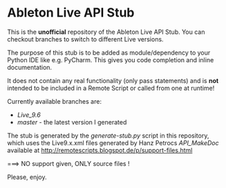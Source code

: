 Ableton Live API Stub
=====================

This is the **unofficial** repository of the Ableton Live API Stub.
You can checkout branches to switch to different Live versions.

The purpose of this stub is to be added as module/dependency to your
Python IDE like e.g. PyCharm. This gives you code completion and inline
documentation.

It does not contain any real functionality (only pass statements) and
is **not** intended to be included in a Remote Script or called from one
at runtime!

Currently available branches are:
- *Live_9.6*
- *master* - the latest version I generated

The stub is generated by the *generate-stub.py* script in this repository,
which uses the Live9.x.xml files generated by Hanz Petrocs *API_MakeDoc*
available at http://remotescripts.blogspot.de/p/support-files.html

===> NO support given, ONLY source files !

Please, enjoy.
